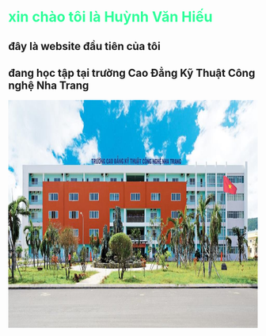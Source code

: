 <html>
 <head>
<h1 style="color:#2EFE9A;">xin chào tôi là Huỳnh Văn Hiếu </h1>
  <h2> đây là website đầu tiên của tôi </h1>
  <h2> đang học tập tại trường Cao Đẳng Kỹ Thuật Công nghệ Nha Trang </h1>
  <html>
 <head>
  <body>
    <img src="c.jpg" alt="c" width="660" height="460">


</body>
</html>
